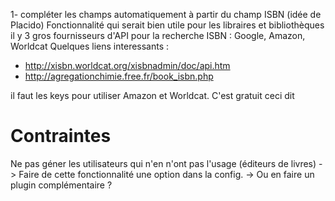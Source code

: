 
1- compléter les champs automatiquement à partir du champ ISBN (idée de Placido)
Fonctionnalité qui serait bien utile pour les libraires et bibliothèques
il y 3 gros fournisseurs d'API pour la recherche ISBN : Google, Amazon, Worldcat
Quelques liens interessants : 
- http://xisbn.worldcat.org/xisbnadmin/doc/api.htm
- http://agregationchimie.free.fr/book_isbn.php

il faut les keys pour utiliser Amazon et Worldcat. C'est gratuit ceci dit

Contraintes
============
Ne pas géner les utilisateurs qui n'en n'ont pas l'usage (éditeurs de livres)
-> Faire de cette fonctionnalité une option dans la config.
-> Ou en faire un plugin complémentaire ?

